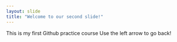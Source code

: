 ```yaml
---
layout: slide
title: "Welcome to our second slide!"
---
```

This is my first Github practice course
Use the left arrow to go back!
